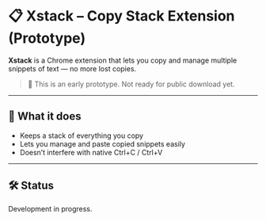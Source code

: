 # 📋 Xstack – Copy Stack Extension (Prototype)

**Xstack** is a Chrome extension that lets you copy and manage multiple snippets of text — no more lost copies.

> 🚧 This is an early prototype. Not ready for public download yet.

---

## 🧠 What it does

- Keeps a stack of everything you copy
- Lets you manage and paste copied snippets easily
- Doesn’t interfere with native Ctrl+C / Ctrl+V

---

## 🛠️ Status

Development in progress.  
